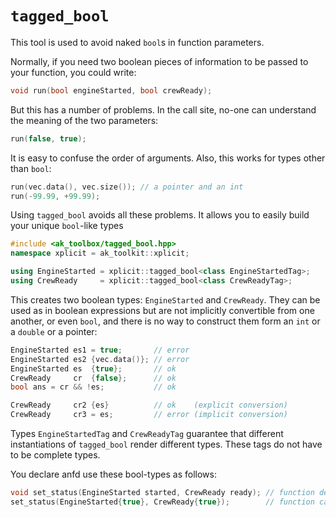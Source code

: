 # `tagged_bool`

This tool is used to avoid naked `bool`s in function parameters.

Normally, if you need two boolean pieces of information to be passed to your function, you could write:

```c++
void run(bool engineStarted, bool crewReady);
```

But this has a number of problems. In the call site, no-one can understand the meaning of the two parameters:

```c++
run(false, true);
```

It is easy to confuse the order of arguments. Also, this works for types other than `bool`:

```c++
run(vec.data(), vec.size()); // a pointer and an int
run(-99.99, +99.99);
```

Using `tagged_bool` avoids all these problems. It allows you to easily build your unique `bool`-like types

```c++
#include <ak_toolbox/tagged_bool.hpp>
namespace xplicit = ak_toolkit::xplicit;

using EngineStarted = xplicit::tagged_bool<class EngineStartedTag>;
using CrewReady     = xplicit::tagged_bool<class CrewReadyTag>;
```

This creates two boolean types: `EngineStarted` and `CrewReady`. They can be used as in boolean expressions
but are not implicitly convertible from one another, or even `bool`, and there is no way to construct them form
an `int` or a `double` or a pointer:

```c++
EngineStarted es1 = true;       // error
EngineStarted es2 {vec.data()}; // error
EngineStarted es  {true};       // ok
CrewReady     cr  {false};      // ok
bool ans = cr && !es;           // ok

CrewReady     cr2 {es}          // ok    (explicit conversion)
CrewReady     cr3 = es;         // error (implicit conversion)
```

Types `EngineStartedTag` and `CrewReadyTag` guarantee that different instantiations of `tagged_bool` render different types.
These tags do not have to be complete types.

You declare anfd use these bool-types as follows:

```c++
void set_status(EngineStarted started, CrewReady ready); // function declaration
set_status(EngineStarted{true}, CrewReady{true});        // function call
```
